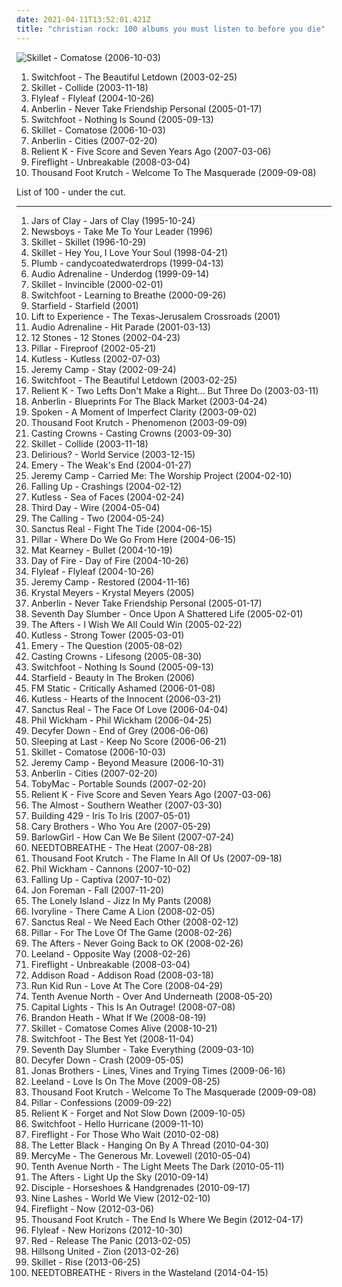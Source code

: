 ```yaml
---
date: 2021-04-11T13:52:01.421Z
title: "christian rock: 100 albums you must listen to before you die"
---
```

![Skillet - Comatose (2006-10-03)](http://coverartarchive.org/release/cd858900-f750-4c61-a782-1603f6f5b472/15028383485-500.jpg "Skillet - Comatose (2006-10-03)")
<ol class="albums">
<li data-cover="http://coverartarchive.org/release/d637c414-07fb-3b98-9c57-caf4e9d70586/1547097863-500.jpg" data-tags="christian rock" role="button">Switchfoot - The Beautiful Letdown (2003-02-25)</li>
<li data-cover="http://coverartarchive.org/release/6281f0d7-1aa6-43b1-abd9-ee0ca999fb26/2220888510-500.jpg" data-tags="christian rock" role="button">Skillet - Collide (2003-11-18)</li>
<li data-cover="https://img.discogs.com/siliP9KWt0ywP1IntEzYd8rCZ84=/fit-in/350x350/filters:strip_icc():format(jpeg):mode_rgb():quality(90)/discogs-images/R-789078-1403779298-7728.jpeg.jpg" data-tags="alternative rock, rock, female vocalists" role="button">Flyleaf - Flyleaf (2004-10-26)</li>
<li data-cover="http://coverartarchive.org/release/0158574e-e762-4a5f-a927-ad925172605d/17944620848-500.jpg" data-tags="alternative rock" role="button">Anberlin - Never Take Friendship Personal (2005-01-17)</li>
<li data-cover="http://coverartarchive.org/release/35c06536-c17d-4adb-a061-8078c84a0c13/6596490722-500.jpg" data-tags="christian rock, alternative rock" role="button">Switchfoot - Nothing Is Sound (2005-09-13)</li>
<li data-cover="http://coverartarchive.org/release/cd858900-f750-4c61-a782-1603f6f5b472/15028383485-500.jpg" data-tags="christian rock, alternative rock" role="button">Skillet - Comatose (2006-10-03)</li>
<li data-cover="http://coverartarchive.org/release/04a93f62-fd7f-4e5b-a0ce-7ca314b44874/4889479113-500.jpg" data-tags="rock, christian rock" role="button">Anberlin - Cities (2007-02-20)</li>
<li data-cover="http://coverartarchive.org/release/8786d6f0-2b86-4c8b-b755-91ae537d2095/25368596465-500.jpg" data-tags="christian rock" role="button">Relient K - Five Score and Seven Years Ago (2007-03-06)</li>
<li data-cover="http://coverartarchive.org/release/c2ac6303-90bd-4286-8c74-dfa9235a8e93/8887519155-500.jpg" data-tags="christian rock" role="button">Fireflight - Unbreakable (2008-03-04)</li>
<li data-cover="http://coverartarchive.org/release/60192b98-c51c-4c83-a6ff-5ad25914a5b1/24702000446-500.jpg" data-tags="rock, christian rock, alternative rock" role="button">Thousand Foot Krutch - Welcome To The Masquerade (2009-09-08)</li>
</ol>
List of 100 - under the cut.
<!-- more -->

_________________

<ol class="albums">
<li data-cover="https://img.discogs.com/mpe3E7LXu6m3UwIUpsbV-LZ53vc=/fit-in/301x300/filters:strip_icc():format(jpeg):mode_rgb():quality(90)/discogs-images/R-2603096-1292697581.jpeg.jpg" data-tags="christian, christian rock" role="button">
Jars of Clay - Jars of Clay (1995-10-24)
</li>
<li data-cover="https://img.discogs.com/6l-EtTTWaDrWkUIAyEKfiHq4i6A=/fit-in/600x592/filters:strip_icc():format(jpeg):mode_rgb():quality(90)/discogs-images/R-1564431-1590019803-6829.jpeg.jpg" data-tags="christian, christian rock, contemporary christian" role="button">
Newsboys - Take Me To Your Leader (1996)
</li>
<li data-cover="http://coverartarchive.org/release/8e6eae39-faee-4787-af72-4bd9b61c7724/17811076744-500.jpg" data-tags="christian rock" role="button">
Skillet - Skillet (1996-10-29)
</li>
<li data-cover="http://coverartarchive.org/release/32bc1026-306c-4c91-96af-3612c1319c74/17811086702-500.jpg" data-tags="christian rock, rock, industrial" role="button">
Skillet - Hey You, I Love Your Soul (1998-04-21)
</li>
<li data-cover="http://coverartarchive.org/release/33c4eeff-157b-42cb-9ec4-b2be6dc76f42/1572846543-500.jpg" data-tags="alternative rock, female vocalists, christian, christian rock, girl rock, religious, candy, love track, lashgo98" role="button">
Plumb - candycoatedwaterdrops (1999-04-13)
</li>
<li data-cover="http://coverartarchive.org/release/845dd51a-cac6-42ab-8881-2ce969f6a991/6576603877-500.jpg" data-tags="christian rock" role="button">
Audio Adrenaline - Underdog (1999-09-14)
</li>
<li data-cover="http://coverartarchive.org/release/2e605d77-2f3f-4a16-b37d-99b4fa33aed7/17811097552-500.jpg" data-tags="christian rock" role="button">
Skillet - Invincible (2000-02-01)
</li>
<li data-cover="http://coverartarchive.org/release/71789b50-3b8b-4601-a027-75b8c15bc2b7/12942561796-500.jpg" data-tags="alternative rock" role="button">
Switchfoot - Learning to Breathe (2000-09-26)
</li>
<li data-cover="https://img.discogs.com/n-Z-6D4PDBr4UKPSLmbsP1Uujdw=/fit-in/475x475/filters:strip_icc():format(jpeg):mode_rgb():quality(90)/discogs-images/R-2180119-1268334982.jpeg.jpg" data-tags="christian rock" role="button">
Starfield - Starfield (2001)
</li>
<li data-cover="https://img.discogs.com/soFJR-KQTjPDvg6x-pIzQRWDVM4=/fit-in/477x498/filters:strip_icc():format(jpeg):mode_rgb():quality(90)/discogs-images/R-531798-1128318420.jpeg.jpg" data-tags="indie rock, post-rock, shoegaze, christian rock, 2000s, 2001 albums" role="button">
Lift to Experience - The Texas-Jerusalem Crossroads (2001)
</li>
<li data-cover="http://coverartarchive.org/release/565491b1-c0c1-4997-b8ae-1341c79107a0/26392789453-500.jpg" data-tags="christian rock" role="button">
Audio Adrenaline - Hit Parade (2001-03-13)
</li>
<li data-cover="https://img.discogs.com/4iVcdo_rEcq6zrSE5BjHjlyH1qQ=/fit-in/600x587/filters:strip_icc():format(jpeg):mode_rgb():quality(90)/discogs-images/R-1593962-1586191495-6359.jpeg.jpg" data-tags="alternative rock, rock" role="button">
12 Stones - 12 Stones (2002-04-23)
</li>
<li data-cover="https://via.placeholder.com/450" data-tags="christian rock, christian" role="button">
Pillar - Fireproof (2002-05-21)
</li>
<li data-cover="http://coverartarchive.org/release/57a8a0fd-cf7d-4aef-9b50-2a0fcc33daf7/19972210930-500.jpg" data-tags="christian rock, kutless" role="button">
Kutless - Kutless (2002-07-03)
</li>
<li data-cover="http://coverartarchive.org/release/002cb686-6c99-4c5a-bcd8-91d0d95d7c63/9311799375-500.jpg" data-tags="jeremy camp, christian rock" role="button">
Jeremy Camp - Stay (2002-09-24)
</li>
<li data-cover="http://coverartarchive.org/release/d637c414-07fb-3b98-9c57-caf4e9d70586/1547097863-500.jpg" data-tags="christian rock" role="button">
Switchfoot - The Beautiful Letdown (2003-02-25)
</li>
<li data-cover="http://coverartarchive.org/release/af158d94-eb6f-4f1f-a8a2-f685b60b132e/5502763714-500.jpg" data-tags="christian rock" role="button">
Relient K - Two Lefts Don't Make a Right... But Three Do (2003-03-11)
</li>
<li data-cover="http://coverartarchive.org/release/d26724d4-cabd-4629-9583-e459051de88b/2278050105-500.jpg" data-tags="rock, alternative rock" role="button">
Anberlin - Blueprints For The Black Market (2003-04-24)
</li>
<li data-cover="http://coverartarchive.org/release/1340d1c4-f5bb-46ef-a5bb-dd34b082f6d9/24397873127-500.jpg" data-tags="hard, hardcore, hard rock, spoken, screamo, christian rock, christian screamo, a moment of imperfect clarity" role="button">
Spoken - A Moment of Imperfect Clarity (2003-09-02)
</li>
<li data-cover="http://coverartarchive.org/release/08902a42-9afa-3337-8267-b333a89dd5da/24702019693-500.jpg" data-tags="alternative rock" role="button">
Thousand Foot Krutch - Phenomenon (2003-09-09)
</li>
<li data-cover="http://coverartarchive.org/release/5fa87c4d-8e2c-4a00-89ab-1ae980031264/9420368954-500.jpg" data-tags="christian" role="button">
Casting Crowns - Casting Crowns (2003-09-30)
</li>
<li data-cover="http://coverartarchive.org/release/6281f0d7-1aa6-43b1-abd9-ee0ca999fb26/2220888510-500.jpg" data-tags="christian rock" role="button">
Skillet - Collide (2003-11-18)
</li>
<li data-cover="http://coverartarchive.org/release/cb1853ee-65ca-3bd9-8d9e-790fac70dc28/11401878573-500.jpg" data-tags="christian" role="button">
Delirious? - World Service (2003-12-15)
</li>
<li data-cover="http://coverartarchive.org/release/b773f9e1-f0e4-410b-9971-3647e8f2af80/4889661118-500.jpg" data-tags="post-hardcore, rock, screamo" role="button">
Emery - The Weak's End (2004-01-27)
</li>
<li data-cover="http://coverartarchive.org/release/7a287d6a-5402-4c13-b940-cf4e30b57b49/9311722591-500.jpg" data-tags="christian rock, worship" role="button">
Jeremy Camp - Carried Me: The Worship Project (2004-02-10)
</li>
<li data-cover="http://coverartarchive.org/release/4eb8116d-a8ed-45db-abaf-4bcdbbf9cbd8/4786430347-500.jpg" data-tags="christian rock" role="button">
Falling Up - Crashings (2004-02-12)
</li>
<li data-cover="http://coverartarchive.org/release/5163d5e5-77fa-45f0-906a-60f82f0eecac/4786609440-500.jpg" data-tags="christian rock, kutless" role="button">
Kutless - Sea of Faces (2004-02-24)
</li>
<li data-cover="http://coverartarchive.org/release/042c32c0-8571-4aba-841b-ceeef8d67a5b/19388021977-500.jpg" data-tags="christian rock" role="button">
Third Day - Wire (2004-05-04)
</li>
<li data-cover="http://coverartarchive.org/release/1c44f484-d4de-348a-9df9-06de6e6d2c2b/5679624370-500.jpg" data-tags="rock, alternative, alternative rock, pop rock" role="button">
The Calling - Two (2004-05-24)
</li>
<li data-cover="http://coverartarchive.org/release/88992508-e1b2-44c9-910f-3c3b1ce7fd67/24219569474-500.jpg" data-tags="christian rock" role="button">
Sanctus Real - Fight The Tide (2004-06-15)
</li>
<li data-cover="http://coverartarchive.org/release/814233a9-f6b0-4722-b4de-c9d60c015f45/2164745129-500.jpg" data-tags="christian rock" role="button">
Pillar - Where Do We Go From Here (2004-06-15)
</li>
<li data-cover="http://coverartarchive.org/release/1b9d97db-812e-4c68-84f9-9cbe23a5d897/6375131913-500.jpg" data-tags="rock, christian rock, seen in concert" role="button">
Mat Kearney - Bullet (2004-10-19)
</li>
<li data-cover="http://coverartarchive.org/release/d73640b7-0737-4792-bf04-e707bfff2316/26392983705-500.jpg" data-tags="christian rock" role="button">
Day of Fire - Day of Fire (2004-10-26)
</li>
<li data-cover="https://img.discogs.com/siliP9KWt0ywP1IntEzYd8rCZ84=/fit-in/350x350/filters:strip_icc():format(jpeg):mode_rgb():quality(90)/discogs-images/R-789078-1403779298-7728.jpeg.jpg" data-tags="alternative rock, rock, female vocalists" role="button">
Flyleaf - Flyleaf (2004-10-26)
</li>
<li data-cover="http://coverartarchive.org/release/069e6afe-bbc0-4599-bb83-5bb63d40ced4/11111317856-500.jpg" data-tags="christian rock, christian" role="button">
Jeremy Camp - Restored (2004-11-16)
</li>
<li data-cover="https://img.discogs.com/tR6WZ-fwpqRYhYTJ-LAealyIKJo=/fit-in/600x595/filters:strip_icc():format(jpeg):mode_rgb():quality(90)/discogs-images/R-554117-1486832102-2966.jpeg.jpg" data-tags="christian rock" role="button">
Krystal Meyers - Krystal Meyers (2005)
</li>
<li data-cover="http://coverartarchive.org/release/0158574e-e762-4a5f-a927-ad925172605d/17944620848-500.jpg" data-tags="alternative rock" role="button">
Anberlin - Never Take Friendship Personal (2005-01-17)
</li>
<li data-cover="http://coverartarchive.org/release/0ad1d493-7f72-46de-872a-73d0e46ca1a6/4786680617-500.jpg" data-tags="christian rock" role="button">
Seventh Day Slumber - Once Upon A Shattered Life (2005-02-01)
</li>
<li data-cover="http://coverartarchive.org/release/466db66a-76be-4409-8429-c4bf29dfbf09/24219190810-500.jpg" data-tags="christian rock" role="button">
The Afters - I Wish We All Could Win (2005-02-22)
</li>
<li data-cover="http://coverartarchive.org/release/d21053ad-f1fa-4534-a065-00965d1e4a16/4786624633-500.jpg" data-tags="christian, kutless, christian rock" role="button">
Kutless - Strong Tower (2005-03-01)
</li>
<li data-cover="http://coverartarchive.org/release/a7337747-fa84-4d3f-aa12-e53ad43cf745/4889657836-500.jpg" data-tags="emo, christian, emocore, rock, post-hardcore" role="button">
Emery - The Question (2005-08-02)
</li>
<li data-cover="http://coverartarchive.org/release/dc76da18-de4d-4f4f-a946-d0f073a4a5ee/9420403008-500.jpg" data-tags="christian rock, christian, contemporary christian" role="button">
Casting Crowns - Lifesong (2005-08-30)
</li>
<li data-cover="http://coverartarchive.org/release/35c06536-c17d-4adb-a061-8078c84a0c13/6596490722-500.jpg" data-tags="christian rock, alternative rock" role="button">
Switchfoot - Nothing Is Sound (2005-09-13)
</li>
<li data-cover="https://img.discogs.com/ZTS1NcWfAAA0Ngx0JsC_ruNcmEA=/fit-in/500x500/filters:strip_icc():format(jpeg):mode_rgb():quality(90)/discogs-images/R-5561208-1396643446-1134.jpeg.jpg" data-tags="christian, christian rock, my music, starfield" role="button">
Starfield - Beauty In The Broken (2006)
</li>
<li data-cover="http://coverartarchive.org/release/36d3bd4f-9203-466c-a2c8-38f091874277/4889671995-500.jpg" data-tags="pop punk" role="button">
FM Static - Critically Ashamed (2006-01-08)
</li>
<li data-cover="http://coverartarchive.org/release/5a3210c8-5c3e-48c8-8e8b-4e91d9610256/2220936532-500.jpg" data-tags="christian rock" role="button">
Kutless - Hearts of the Innocent (2006-03-21)
</li>
<li data-cover="http://coverartarchive.org/release/5b907e62-e295-451f-aee5-84ba32cc9761/3645042562-500.jpg" data-tags="christian rock" role="button">
Sanctus Real - The Face Of Love (2006-04-04)
</li>
<li data-cover="http://coverartarchive.org/release/52618222-85c4-4763-b4ee-ee323972536c/1630450537-500.jpg" data-tags="christian rock, christian male vocals" role="button">
Phil Wickham - Phil Wickham (2006-04-25)
</li>
<li data-cover="http://coverartarchive.org/release/0b0c5410-f931-4586-bed3-c15e141c6aab/26518893572-500.jpg" data-tags="christian rock" role="button">
Decyfer Down - End of Grey (2006-06-06)
</li>
<li data-cover="https://img.discogs.com/Xxy0yj6KswjbbC2jaOkO0VwFOns=/fit-in/500x500/filters:strip_icc():format(jpeg):mode_rgb():quality(90)/discogs-images/R-4133493-1356444424-8753.jpeg.jpg" data-tags="indie, rock, acoustic, christian, christian rock, songs i love, 2000s, available on emusic, 2006 albums, after z" role="button">
Sleeping at Last - Keep No Score (2006-06-21)
</li>
<li data-cover="http://coverartarchive.org/release/cd858900-f750-4c61-a782-1603f6f5b472/15028383485-500.jpg" data-tags="christian rock, alternative rock" role="button">
Skillet - Comatose (2006-10-03)
</li>
<li data-cover="http://coverartarchive.org/release/8e00b053-583a-4c48-a7ad-e88eb6805f5e/4786555443-500.jpg" data-tags="christian, christian rock, contemporary christian" role="button">
Jeremy Camp - Beyond Measure (2006-10-31)
</li>
<li data-cover="http://coverartarchive.org/release/04a93f62-fd7f-4e5b-a0ce-7ca314b44874/4889479113-500.jpg" data-tags="rock, christian rock" role="button">
Anberlin - Cities (2007-02-20)
</li>
<li data-cover="http://coverartarchive.org/release/302c5159-19cd-4da7-b4b0-f36092b3cccb/15682288680-500.jpg" data-tags="christian rock" role="button">
TobyMac - Portable Sounds (2007-02-20)
</li>
<li data-cover="http://coverartarchive.org/release/8786d6f0-2b86-4c8b-b755-91ae537d2095/25368596465-500.jpg" data-tags="christian rock" role="button">
Relient K - Five Score and Seven Years Ago (2007-03-06)
</li>
<li data-cover="http://coverartarchive.org/release/f1f6c952-8761-497d-9d25-4ee399198093/4889467365-500.jpg" data-tags="rock, alternative rock, post-hardcore, alternative" role="button">
The Almost - Southern Weather (2007-03-30)
</li>
<li data-cover="http://coverartarchive.org/release/cacd3e8f-1ac4-4328-9472-159693664f6d/24227116275-500.jpg" data-tags="christian rock" role="button">
Building 429 - Iris To Iris (2007-05-01)
</li>
<li data-cover="http://coverartarchive.org/release/a1c9336f-c371-4af7-9cc3-4b65685a3345/17822792060-500.jpg" data-tags="rock, who you are" role="button">
Cary Brothers - Who You Are (2007-05-29)
</li>
<li data-cover="http://coverartarchive.org/release/da606173-c1c4-414b-bfdd-8e241cee5a6e/15527770089-500.jpg" data-tags="christian rock, she sings so sweetly, missionary music" role="button">
BarlowGirl - How Can We Be Silent (2007-07-24)
</li>
<li data-cover="http://coverartarchive.org/release/8c894c48-1d8f-446e-a97d-8a31089ca397/16546394976-500.jpg" data-tags="acoustic, christian rock, ntb" role="button">
NEEDTOBREATHE - The Heat (2007-08-28)
</li>
<li data-cover="http://coverartarchive.org/release/bf7799a4-f0ef-4f0d-8bb7-8c203b25ea87/2220921783-500.jpg" data-tags="christian rock" role="button">
Thousand Foot Krutch - The Flame In All Of Us (2007-09-18)
</li>
<li data-cover="http://coverartarchive.org/release/2ef462be-3da6-4b8d-bc24-02f218b996a6/9857104493-500.jpg" data-tags="christian, christian rock, worship, modern worship, bennyblack" role="button">
Phil Wickham - Cannons (2007-10-02)
</li>
<li data-cover="http://coverartarchive.org/release/fc0b0811-de22-44fd-8628-48c5351c7e1a/4786441908-500.jpg" data-tags="alternative rock, christian rock" role="button">
Falling Up - Captiva (2007-10-02)
</li>
<li data-cover="http://coverartarchive.org/release/a2d333dd-bccd-4b87-8d24-e884fdc954ea/23547812365-500.jpg" data-tags="80s, christian, solo album" role="button">
Jon Foreman - Fall (2007-11-20)
</li>
<li data-cover="https://img.discogs.com/VpJJpiVC1XHKuGTa6NUXkQ4VYrs=/fit-in/500x500/filters:strip_icc():format(jpeg):mode_rgb():quality(90)/discogs-images/R-1756424-1241347657.jpeg.jpg" data-tags="metal, female, rock, punk, dirty south, christian rock, hate, piece of shit, evil, hoe, rap metal, sucks, brutal death metal, no, shut up, shut the fuck up, loser, ponyrape, really really bad, gross, crap crap crap, total shit, douche, fuck you, tubgirl, i hate you, wristslitters, die, officially shallow, mallcore, murderer, fuck off, overrated crap, uncomfortable, fagcore, idiots, homophobe, dead dead dead, crimes against humanity, avoid, faggotcore, bitch cannot write her own music, whorecore, homophobic, mtv cocksuckers, ho, dirty bitch, dirty whore, little bitch, music for fags like realmonster, pure garbage, shit music, brains are between her legs not on her shoulders, pop slut, whore untalented, wigger, utter shit, fucking terrible, a placebo for coronary heart disease, black folk call them the devils, nambla approved, christopher walken eating escargot, reports of statutory rape are on the rise because of you, satirised by rowan atkinson at my barbecue luncheon, september 11 just wasnt enough for these people, not hip-hop, your music has been shredded for bedding, talentless hack, dumbass, psy-emo, sterile, get crunk, pedophile" role="button">
The Lonely Island - Jizz In My Pants (2008)
</li>
<li data-cover="http://coverartarchive.org/release/a4c303b5-fdcf-4bf6-9198-b5205cc45249/4889844357-500.jpg" data-tags="rock, christian rock" role="button">
Ivoryline - There Came A Lion (2008-02-05)
</li>
<li data-cover="http://coverartarchive.org/release/2bb65710-9e8d-4447-b959-40b3beb25c96/26393839297-500.jpg" data-tags="christian rock" role="button">
Sanctus Real - We Need Each Other (2008-02-12)
</li>
<li data-cover="http://coverartarchive.org/release/1ba18634-618b-4fdc-861b-b02b0530f358/26393748143-500.jpg" data-tags="alternative rock, christian rock" role="button">
Pillar - For The Love Of The Game (2008-02-26)
</li>
<li data-cover="http://coverartarchive.org/release/7a4d2546-cfaa-49c2-85d8-10c796271619/25354989799-500.jpg" data-tags="christian rock" role="button">
The Afters - Never Going Back to OK (2008-02-26)
</li>
<li data-cover="https://img.discogs.com/svKtbILUe0oAguZiEtE2mjskPGE=/fit-in/600x600/filters:strip_icc():format(jpeg):mode_rgb():quality(90)/discogs-images/R-1719382-1239029472.jpeg.jpg" data-tags="christian rock" role="button">
Leeland - Opposite Way (2008-02-26)
</li>
<li data-cover="http://coverartarchive.org/release/c2ac6303-90bd-4286-8c74-dfa9235a8e93/8887519155-500.jpg" data-tags="christian rock" role="button">
Fireflight - Unbreakable (2008-03-04)
</li>
<li data-cover="http://coverartarchive.org/release/85c9715c-4df9-4f66-afa4-9295b9dbd4da/15035339489-500.jpg" data-tags="christian rock" role="button">
Addison Road - Addison Road (2008-03-18)
</li>
<li data-cover="https://img.discogs.com/EJss2sKU2kksOAVOknHXXBGgYFA=/fit-in/300x300/filters:strip_icc():format(jpeg):mode_rgb():quality(90)/discogs-images/R-3805315-1345118319-9539.jpeg.jpg" data-tags="alternative rock, emo, pop punk, christian rock, emo pop, pablo10" role="button">
Run Kid Run - Love At The Core (2008-04-29)
</li>
<li data-cover="http://coverartarchive.org/release/5deeaeca-3c3d-4a26-bfb6-3c35e46f239c/16397739294-500.jpg" data-tags="christian rock" role="button">
Tenth Avenue North - Over And Underneath (2008-05-20)
</li>
<li data-cover="http://coverartarchive.org/release/71f9f984-df10-4964-bcd6-1e464041cd05/4889578121-500.jpg" data-tags="christian rock, pop-punk, power-pop, discoverockult" role="button">
Capital Lights - This Is An Outrage! (2008-07-08)
</li>
<li data-cover="http://coverartarchive.org/release/fba54ab8-9173-448b-9f57-711650eec817/9025260274-500.jpg" data-tags="christian" role="button">
Brandon Heath - What If We (2008-08-19)
</li>
<li data-cover="http://coverartarchive.org/release/aa3ee071-a1ef-41c6-a1d1-ba9b7739dece/17811132570-500.jpg" data-tags="christian rock, skillet" role="button">
Skillet - Comatose Comes Alive (2008-10-21)
</li>
<li data-cover="http://coverartarchive.org/release/8d71f2f6-4ab8-423c-be17-861fc1a3a988/15784546493-500.jpg" data-tags="rock, alternative" role="button">
Switchfoot - The Best Yet (2008-11-04)
</li>
<li data-cover="http://coverartarchive.org/release/458945e2-465f-481e-8ba3-4f909b4efb9d/24236494761-500.jpg" data-tags="rock, alternative, christian, christian rock, worship, cross2life, praise and worship, discoverockult" role="button">
Seventh Day Slumber - Take Everything (2009-03-10)
</li>
<li data-cover="http://coverartarchive.org/release/b0b633cb-aedf-4e82-86e6-5112ffe9d9e2/27615057257-500.jpg" data-tags="alternative rock, christian rock" role="button">
Decyfer Down - Crash (2009-05-05)
</li>
<li data-cover="https://img.discogs.com/Yi_XOAkQGi-qWdO0HPWH-690QQc=/fit-in/600x546/filters:strip_icc():format(jpeg):mode_rgb():quality(90)/discogs-images/R-10748710-1503598896-8622.jpeg.jpg" data-tags="pop" role="button">
Jonas Brothers - Lines, Vines and Trying Times (2009-06-16)
</li>
<li data-cover="http://coverartarchive.org/release/9045ea3e-0966-4a52-b688-4de1829f706a/21163054804-500.jpg" data-tags="christian rock, worship" role="button">
Leeland - Love Is On The Move (2009-08-25)
</li>
<li data-cover="http://coverartarchive.org/release/60192b98-c51c-4c83-a6ff-5ad25914a5b1/24702000446-500.jpg" data-tags="rock, christian rock, alternative rock" role="button">
Thousand Foot Krutch - Welcome To The Masquerade (2009-09-08)
</li>
<li data-cover="https://img.discogs.com/gDHZFWXneIQAYGT0torKq2LbqMI=/fit-in/300x300/filters:strip_icc():format(jpeg):mode_rgb():quality(90)/discogs-images/R-2494522-1287104812.jpeg.jpg" data-tags="christian rock" role="button">
Pillar - Confessions (2009-09-22)
</li>
<li data-cover="http://coverartarchive.org/release/d1d2cb2e-6ed3-4ce2-9fc1-ebc99c9d9d47/8510946592-500.jpg" data-tags="alternative rock, christian rock" role="button">
Relient K - Forget and Not Slow Down (2009-10-05)
</li>
<li data-cover="http://coverartarchive.org/release/bef45c7f-fbc8-4cbc-af6e-c011c0efd28f/7587678218-500.jpg" data-tags="rock, christian rock, alternative, alternative rock" role="button">
Switchfoot - Hello Hurricane (2009-11-10)
</li>
<li data-cover="http://coverartarchive.org/release/a86e678a-7c87-4f31-8f88-732879b49d84/8887573089-500.jpg" data-tags="rock, alternative rock, hard rock, christian rock, fireflight" role="button">
Fireflight - For Those Who Wait (2010-02-08)
</li>
<li data-cover="http://coverartarchive.org/release/c72a398e-6cc9-4b27-ae48-c83e9c1d2e13/6986721749-500.jpg" data-tags="alternative rock, hard rock, christian, christian rock, rock, female vocalists, gothic metal" role="button">
The Letter Black - Hanging On By A Thread (2010-04-30)
</li>
<li data-cover="http://coverartarchive.org/release/a1db751f-c409-4ca1-a0ad-f555dda1c04b/9420158033-500.jpg" data-tags="christian, christian rock" role="button">
MercyMe - The Generous Mr. Lovewell (2010-05-04)
</li>
<li data-cover="https://img.discogs.com/9gOI77u3MBEPB-TiIoALQcO2sck=/fit-in/225x225/filters:strip_icc():format(jpeg):mode_rgb():quality(90)/discogs-images/R-5261633-1388991894-6864.jpeg.jpg" data-tags="christian rock" role="button">
Tenth Avenue North - The Light Meets The Dark (2010-05-11)
</li>
<li data-cover="http://coverartarchive.org/release/35f04d2c-647f-4daa-82a1-b00c4dccc8d3/1398810457-500.jpg" data-tags="christian rock" role="button">
The Afters - Light Up the Sky (2010-09-14)
</li>
<li data-cover="http://coverartarchive.org/release/9026ff79-d23d-4585-95cf-d8e275790f8b/19390111211-500.jpg" data-tags="christian rock" role="button">
Disciple - Horseshoes & Handgrenades (2010-09-17)
</li>
<li data-cover="http://coverartarchive.org/release/43b4c498-51c1-48cd-b0ca-9b301d522b14/8854606482-500.jpg" data-tags="alternative rock, christian rock, look up on emusic" role="button">
Nine Lashes - World We View (2012-02-10)
</li>
<li data-cover="http://coverartarchive.org/release/d2e4c126-62c5-4258-8cd3-d6d05675fe43/7498195799-500.jpg" data-tags="christian rock" role="button">
Fireflight - Now (2012-03-06)
</li>
<li data-cover="http://coverartarchive.org/release/c36f7bfb-a0bb-4a1b-9d5d-65c0d2b5c473/1545918273-500.jpg" data-tags="alternative rock, christian rock, hard rock, alternative metal, nu metal" role="button">
Thousand Foot Krutch - The End Is Where We Begin (2012-04-17)
</li>
<li data-cover="http://coverartarchive.org/release/270c1cab-5265-4dad-b7fc-e2678ea363db/2407023243-500.jpg" data-tags="alternative rock, hard rock" role="button">
Flyleaf - New Horizons (2012-10-30)
</li>
<li data-cover="https://img.discogs.com/yxdSNJRUkQeuNCAS6VUcoSo1K8c=/fit-in/300x288/filters:strip_icc():format(jpeg):mode_rgb():quality(90)/discogs-images/R-412016-1124253791.jpg.jpg" data-tags="christian rock" role="button">
Red - Release The Panic (2013-02-05)
</li>
<li data-cover="http://coverartarchive.org/release/ba4912d1-89f5-44bb-96c7-541814c79641/3429573413-500.jpg" data-tags="rock, christian, contemporary christian" role="button">
Hillsong United - Zion (2013-02-26)
</li>
<li data-cover="https://img.discogs.com/4AmCBsxV3yLgQZZ532MaLaPnjbo=/fit-in/600x534/filters:strip_icc():format(jpeg):mode_rgb():quality(90)/discogs-images/R-5428123-1393264696-7276.jpeg.jpg" data-tags="rock, alternative rock, christian rock" role="button">
Skillet - Rise (2013-06-25)
</li>
<li data-cover="http://coverartarchive.org/release/6e4c8d51-a9c8-4356-803b-a33bfdbb1f18/6921187973-500.jpg" data-tags="alternative rock, indie rock, adult alternative, christian rock, folk rock, southern rock, christian & gospel" role="button">
NEEDTOBREATHE - Rivers in the Wasteland (2014-04-15)
</li>
</ol>